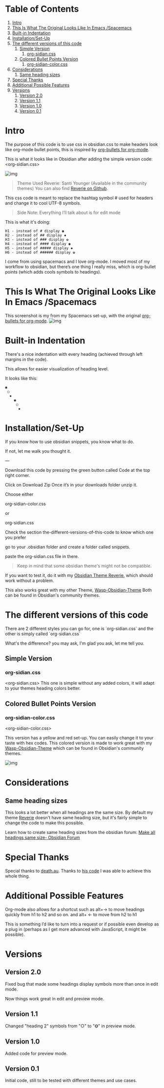 
# Table of Contents

1.  [Intro](#orgc754706)
2.  [This Is What The Original Looks Like In Emacs /Spacemacs](#orgba0cfa3)
3.  [Built-in Indentation](#orga84fb04)
4.  [Installation/Set-Up](#org9a57b20)
5.  [The different versions of this code](#org88c35bf)
    1.  [Simple Version](#org5ede4d8)
        1.  [org-sidian.css](#org623baaf)
    2.  [Colored Bullet Points Version](#org2271c38)
        1.  [org-sidian-color.css](#orgbc4b49c)
6.  [Considerations](#org69c74a7)
    1.  [Same heading sizes](#org740d75b)
7.  [Special Thanks](#org422b4a7)
8.  [Additional Possible Features](#org5022959)
9.  [Versions](#org7a06980)
    1.  [Version 2.0](#org78ba570)
    2.  [Version 1.1](#org97222f9)
    3.  [Version 1.0](#org0213c1b)
    4.  [Version 0.1](#org7d78cae)


<a id="orgc754706"></a>

# Intro

The purpose of this code is to use css in obsidian.css to make headers look like org-mode bullet points, this is inspired by [org-bullets for org-mode](https://github.com/sabof/org-bullets).

This is what it looks like in Obsidian after adding the simple version code: <org-sidian.css>

![img](img/reverie-bullets.png)

>   Theme Used Reverie: Santi Younger (Available in the community themes)
> You can also find [Reverie on Github](https://github.com/santiyounger/Reverie-Obsidian-Theme).

This css code is meant to replace the hashtag symbol # used for headers and change it to cool UTF-8 symbols.

> Side Note: Everything I’ll talk about is for edit mode

This is what it's doing:

    H1 - instead of # display ◉
    H2 - instead of ## display ✸
    H3 - instead of ### display ✿
    H4 - instead of #### display ◉
    H5 - instead of ##### display ✸
    H6 - instead of ###### display ✿

I come from using spacemacs and I love org-mode. I moved most of my workflow to obsidian, but there’s one thing I really miss, which is org-bullet points (which adds cools symbols to headings).


<a id="orgba0cfa3"></a>

# This Is What The Original Looks Like In Emacs /Spacemacs

  This screenshot is my from my Spacemacs set-up, with the original [org-bullets for org-mode](https://github.com/sabof/org-bullets).
![img](img/emacs-headings.png)


<a id="orga84fb04"></a>

# Built-in Indentation

There's a nice indentation with every heading (achieved through left margins in the code).

This allows for easier visualization of heading level.

It looks like this:

    ◉
     ○
      ✸
        ◉
         ○
          ✸


<a id="org9a57b20"></a>

# Installation/Set-Up

If you know how to use obsidian snippets, you know what to do. 

If not, let me walk you thought it.

&#x2014;

Download this code by pressing the green button called Code at the top right corner.

Click on Download Zip
Once it’s in your downloads folder unzip it.

Choose either 

org-sidian-color.css 

or

org-sidian.css

Check the section the-different-versions-of-this-code
to know which one you prefer

go to your .obsidian folder and create a folder called snippets.

paste the org-sidian.css file in there.

> Keep in mind that some obsidian theme's might not be compatible.

If you want to test it, do it with my [Obsidian Theme Reverie](https://github.com/santiyounger/Reverie-Obsidian-Theme), which should work without a problem.

This also works great with my other Theme, [Wasp-Obsidian-Theme](https://github.com/santiyounger/Wasp-Obsidian-Theme) 
Both can be found in Obsidian's community themes.


<a id="org88c35bf"></a>

# The different versions of this code

There are 2 different styles you can go for, one is \`org-sidian.css\` and the other is simply called \`org-sidian.css\`

What's the difference? you may ask, I'm glad you ask, let me tell you.


<a id="org5ede4d8"></a>

## Simple Version


<a id="org623baaf"></a>

### org-sidian.css

   <org-sidian.css>
This one is simple without any added colors, it will adapt to your themes heading colors better.


<a id="org2271c38"></a>

## Colored Bullet Points Version


<a id="orgbc4b49c"></a>

### org-sidian-color.css

<org-sidian-color.css>

 This version has a yellow and red set-up. You can easily change it to your taste with hex codes.
This colored version is made to work great with my [Wasp-Obsidian-Theme](https://github.com/santiyounger/Wasp-Obsidian-Theme)  which can be found in Obsidian's community themes.

![img](img/color-headings-wasp.png)


<a id="org69c74a7"></a>

# Considerations


<a id="org740d75b"></a>

## Same heading sizes

This looks a lot better when all headings are the same size.
By default my theme [Reverie](https://github.com/santiyounger/Reverie-Obsidian-Theme) doesn't have same heading size, but it's fairly simple to change the code to make this possible.

Learn how to create same heading sizes from the obsidian forum:
[Make all headings same size- Obsidian Forum](https://forum.obsidian.md/t/make-all-headings-same-size-as-lvl4-heading/5962)


<a id="org422b4a7"></a>

# Special Thanks

Special thanks to [death.au](https://forum.obsidian.md/t/hide-or-truncate-urls-in-editor-using-css/359/14). Thanks to [his code](https://forum.obsidian.md/t/hide-or-truncate-urls-in-editor-using-css/359/14) I was able to achieve this whole thing.


<a id="org5022959"></a>

# Additional Possible Features

Org-mode also allows for a shortcut such as alt+→ to move headings quickly from h1 to h2 and so on. and alt+ ← to move from h2 to h1

This is something I’d like to turn into a request or if possible even develop as a plug in (perhaps as I get more advanced with JavaScript, it might be possible).


<a id="org7a06980"></a>

# Versions


<a id="org78ba570"></a>

## Version 2.0

Fixed bug that made some headings display symbols more than once in edit mode.

Now things work great in edit and preview mode.


<a id="org97222f9"></a>

## Version 1.1

Changed "heading 2" symbols from  "○" to "⭗" in preview mode.


<a id="org0213c1b"></a>

## Version 1.0

Added code for preview mode.


<a id="org7d78cae"></a>

## Version 0.1

Initial code, still to be tested with different themes and use cases.

